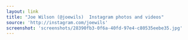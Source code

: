 ```yaml
---
layout: link
title: "Joe Wilson (@joewils)  Instagram photos and videos"
source: 'http://instagram.com/joewils'
screenshot: 'screenshots/28390fb3-0f6a-40fd-97e4-c80535eebe35.jpg'
---
```


